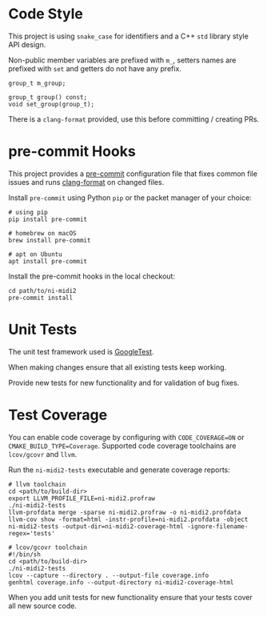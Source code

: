# Code Style

This project is using `snake_case` for identifiers and a C++ `std` library style API design.

Non-public member variables are prefixed with `m_`, setters names are prefixed with `set` and getters do not have any prefix.

    group_t m_group;

    group_t group() const;
    void set_group(group_t);

There is a `clang-format` provided, use this before committing / creating PRs.

# pre-commit Hooks

This project provides a [pre-commit](https://pre-commit.com/index.html) configuration file that fixes common file issues and runs [clang-format](https://github.com/ssciwr/clang-format-wheel) on changed files.

Install `pre-commit` using Python `pip` or the packet manager of your choice:

    # using pip
    pip install pre-commit

    # homebrew on macOS
    brew install pre-commit

    # apt on Ubuntu
    apt install pre-commit

Install the pre-commit hooks in the local checkout:

    cd path/to/ni-midi2
    pre-commit install

# Unit Tests

The unit test framework used is [GoogleTest](https://github.com/google/googletest).

When making changes ensure that all existing tests keep working.

Provide new tests for new functionality and for validation of bug fixes.

# Test Coverage

You can enable code coverage by configuring with `CODE_COVERAGE=ON` or `CMAKE_BUILD_TYPE=Coverage`. Supported code coverage toolchains are `lcov/gcovr` and `llvm`.

Run the `ni-midi2-tests` executable and generate coverage reports:

    # llvm toolchain
    cd <path/to/build-dir>
    export LLVM_PROFILE_FILE=ni-midi2.profraw
    ./ni-midi2-tests
    llvm-profdata merge -sparse ni-midi2.profraw -o ni-midi2.profdata
    llvm-cov show -format=html -instr-profile=ni-midi2.profdata -object ni-midi2-tests -output-dir=ni-midi2-coverage-html -ignore-filename-regex='tests'

    # lcov/gcovr toolchain
    #!/bin/sh
    cd <path/to/build-dir>
    ./ni-midi2-tests
    lcov --capture --directory . --output-file coverage.info
    genhtml coverage.info --output-directory ni-midi2-coverage-html

When you add unit tests for new functionality ensure that your tests cover all new source code.
